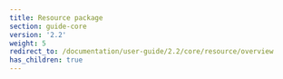 ```yaml
---
title: Resource package
section: guide-core
version: '2.2'
weight: 5
redirect_to: /documentation/user-guide/2.2/core/resource/overview
has_children: true
---
```


